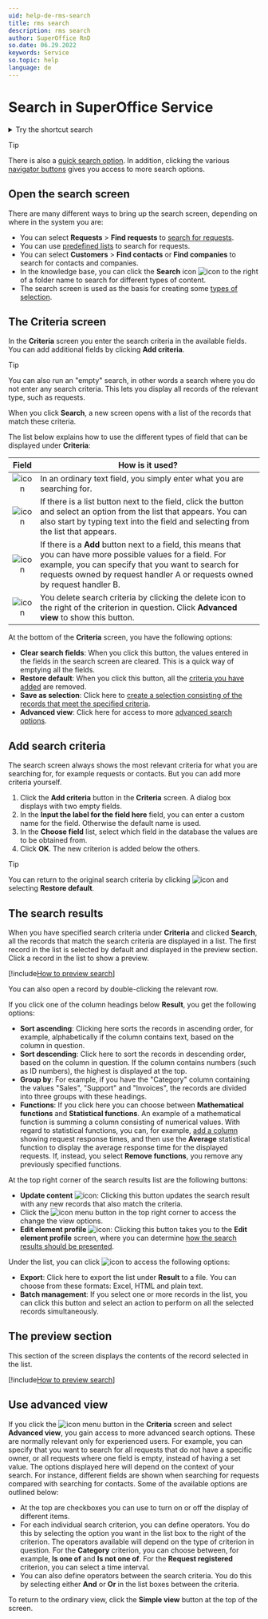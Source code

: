 ```yaml
---
uid: help-de-rms-search
title: rms search
description: rms search
author: SuperOffice RnD
so.date: 06.29.2022
keywords: Service
so.topic: help
language: de
---
```


# Search in SuperOffice Service

<details><summary>Try the shortcut search</summary>

## Shortcut search

To quickly access a specific record (such as a request or contact), function or screen in SuperOffice Service, use the "shortcut search":

1. Press **CTRL+SPACE** on your keyboard. The shortcut popup shows a fast searcher and all available menu items from the navigator, personal settings and system settings.
2. Enter a search term, such as a function name, request ID, contact name or menu item. The result updates dynamically as you type.
3. Select the result you want to open.

> [!TIP]
> You can also use the [keywords used in the quick search][1] to search for specific items like contacts or companies.

</details>

> [!TIP]
> There is also a [quick search option][1]. In addition, clicking the various [navigator buttons][2] gives you access to more search options.

## <a id="open" />Open the search screen

There are many different ways to bring up the search screen, depending on where in the system you are:

* You can select **Requests** > **Find requests** to [search for requests][3].
* You can use [predefined lists][4] to search for requests.
* You can select **Customers** > **Find contacts** or **Find companies** to search for contacts and companies.
* In the knowledge base, you can click the **Search** icon ![icon][img6] to the right of a folder name to search for different types of content.
* The search screen is used as the basis for creating some [types of selection][5].

## The Criteria screen

In the **Criteria** screen you enter the search criteria in the available fields. You can add additional fields by clicking **Add criteria**.

> [!TIP]
> You can also run an "empty" search, in other words a search where you do not enter any search criteria. This lets you display all records of the relevant type, such as requests.

When you click **Search**, a new screen opens with a list of the records that match these criteria.

The list below explains how to use the different types of field that can be displayed under **Criteria**:

| Field | How is it used? |
|:-----:|-----------------|
| ![icon][img7] | In an ordinary text field, you simply enter what you are searching for. |
| ![icon][img3] | If there is a list button next to the field, click the button and select an option from the list that appears. You can also start by typing text into the field and selecting from the list that appears. |
| ![icon][img4] | If there is a **Add** button next to a field, this means that you can have more possible values for a field. For example, you can specify that you want to search for requests owned by request handler A or requests owned by request handler B. |
| ![icon][img5] | You delete search criteria by clicking the delete icon to the right of the criterion in question. Click **Advanced view** to show this button. |

At the bottom of the **Criteria** screen, you have the following options:

* **Clear search fields**: When you click this button, the values entered in the fields in the search screen are cleared. This is a quick way of emptying all the fields.
* **Restore default**: When you click this button, all the [criteria you have added](#add-search-criteria) are removed.
* **Save as selection**: Click here to [create a selection consisting of the records that meet the specified criteria][6].
* **Advanced view**: Click here for access to more [advanced search options](#use-advanced-view).

## Add search criteria

The search screen always shows the most relevant criteria for what you are searching for, for example requests or contacts. But you can add more criteria yourself.

1. Click the **Add criteria** button in the **Criteria** screen. A dialog box displays with two empty fields.
2. In the **Input the label for the field here** field, you can enter a custom name for the field. Otherwise the default name is used.
3. In the **Choose field** list, select which field in the database the values are to be obtained from.
4. Click **OK**. The new criterion is added below the others.

> [!TIP]
> You can return to the original search criteria by clicking ![icon][img1] and selecting **Restore default**.

## The search results

When you have specified search criteria under **Criteria** and clicked **Search**, all the records that match the search criteria are displayed in a list. The first record in the list is selected by default and displayed in the preview section. Click a record in the list to show a preview.

[!include[How to preview search](../../../learn/includes/show-reading-pane.md)]

You can also open a record by double-clicking the relevant row.

If you click one of the column headings below **Result**, you get the following options:

* **Sort ascending**: Clicking here sorts the records in ascending order, for example, alphabetically if the column contains text, based on the column in question.
* **Sort descending**: Click here to sort the records in descending order, based on the column in question. If the column contains numbers (such as ID numbers), the highest is displayed at the top.
* **Group by**: For example, if you have the "Category" column containing the values "Sales", "Support" and "Invoices", the records are divided into three groups with these headings.
* **Functions**: If you click here you can choose between **Mathematical functions** and **Statistical functions**. An example of a mathematical function is summing a column consisting of numerical values. With regard to statistical functions, you can, for example, [add a column][7] showing request response times, and then use the **Average** statistical function to display the average response time for the displayed requests. If, instead, you select **Remove functions**, you remove any previously specified functions.

At the top right corner of the search results list are the following buttons:

* **Update content** ![icon][img1]: Clicking this button updates the search result with any new records that also match the criteria.
* Click the ![icon][img2] menu button in the top right corner to access the change the view options.
* **Edit element profile** ![icon][img8]: Clicking this button takes you to the **Edit element profile** screen, where you can determine [how the search results should be presented][8].

Under the list, you can click ![icon][img2] to access the following options:

* **Export**: Click here to export the list under **Result** to a file. You can choose from these formats: Excel, HTML and plain text.
* **Batch management**: If you select one or more records in the list, you can click this button and select an action to perform on all the selected records simultaneously.

## The preview section

This section of the screen displays the contents of the record selected in the list.

[!include[How to preview search](../../../learn/includes/show-reading-pane.md)]

## Use advanced view

If you click the ![icon][img2] menu button in the **Criteria** screen and select **Advanced view**, you gain access to more advanced search options. These are normally relevant only for experienced users. For example, you can specify that you want to search for all requests that do not have a specific owner, or all requests where one field is empty, instead of having a set value. The options displayed here will depend on the context of your search. For instance, different fields are shown when searching for requests compared with searching for contacts. Some of the available options are outlined below:

* At the top are checkboxes you can use to turn on or off the display of different items.
* For each individual search criterion, you can define operators. You do this by selecting the option you want in the list box to the right of the criterion. The operators available will depend on the type of criterion in question. For the **Category** criterion, you can choose between, for example, **Is one of** and **Is not one of**. For the **Request registered** criterion, you can select a time interval.
* You can also define operators between the search criteria. You do this by selecting either **And** or **Or** in the list boxes between the criteria.

To return to the ordinary view, click the **Simple view** button at the top of the screen.

<!-- Referenced links -->
[1]: quick-search.md
[2]: in-navigator.md
[3]: ../../../request/learn/find.md
[4]: ../../../request/learn/find.md#list
[5]: ../../selection/learn/in-service/index.md
[6]: ../../selection/learn/in-service/create-from-search.md
[7]: customize-presentation.md#add-column
[8]: customize-presentation.md

<!-- Referenced images -->
[img1]: ../../../../media/icons/refresh.png
[img2]: ../../../../media/icons/btn-menu.png
[img4]: ../../../../media/icons/btn-add.png
[img7]: ../../../../media/icons/service/inputText.png
[img3]: ../../../../../common/icons/dropdown-arrow.png
[img5]: ../../../../../common/icons/delete-red.png
[img6]: ../../../../../common/icons/search-icon-black.png
[img8]: ../../../../../common/icons/settingstools.png

